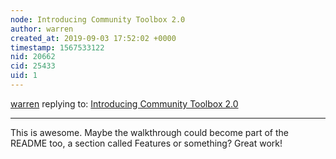 ```yaml
---
node: Introducing Community Toolbox 2.0
author: warren
created_at: 2019-09-03 17:52:02 +0000
timestamp: 1567533122
nid: 20662
cid: 25433
uid: 1
---
```




[warren](../profile/warren) replying to: [Introducing Community Toolbox 2.0](../notes/icode365/08-25-2019/community-toolbox-work-product)

----
This is awesome. Maybe the walkthrough could become part of the README too, a section called Features or something? Great work!